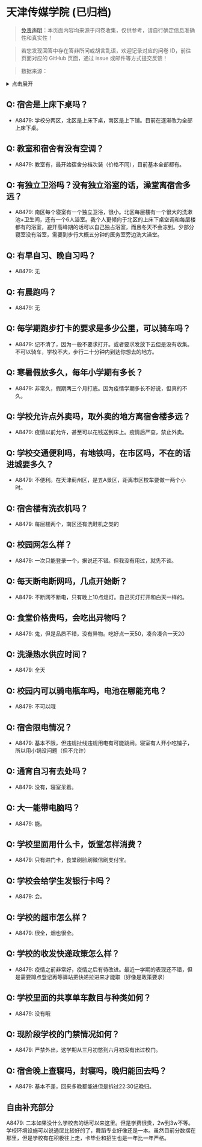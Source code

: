 # 天津传媒学院 (已归档)

> [免责声明](https://colleges.chat/#_3)：本页面内容均来源于问卷收集，仅供参考，请自行确定信息准确性和真实性！

> 若您发现回答中存在答非所问或胡言乱语，欢迎记录对应的问卷 ID，前往页面对应的 GitHub 页面，通过 issue 或邮件等方式提交反馈！

> 数据来源：

<details><summary>点击展开</summary>
<ul>
<li>A8479: 匿名 (2022 年 06 月)</li>
</ul>
</details>

## Q: 宿舍是上床下桌吗？

- A8479: 学校分两区，北区是上床下桌，南区是上下铺。目前在逐渐改为全部上床下桌。

## Q: 教室和宿舍有没有空调？

- A8479: 教室有，最开始宿舍分档次装（价格不同），目前基本全部都有。

## Q: 有独立卫浴吗？没有独立浴室的话，澡堂离宿舍多远？

- A8479: 南区每个寝室有一个独立卫浴，很小。北区每层楼有一个很大的洗漱池+卫生间，还有一个6人浴室。我个人更倾向于北区的上床下桌空调和每层楼都有的浴室，避开高峰期的话可以自己独占浴室，而且冬天不会冻到。少部分寝室没有浴室，需要到步行大概五分钟的医务室旁边洗大澡堂。

## Q: 有早自习、晚自习吗？

- A8479: 无

## Q: 有晨跑吗？

- A8479: 无

## Q: 每学期跑步打卡的要求是多少公里，可以骑车吗？

- A8479: 记不清了，因为一般不要求打开。或者要求发放下去但是没有收集。不可以骑车，学校不大，步行二十分钟内到达你想去的地方。

## Q: 寒暑假放多久，每年小学期有多长？

- A8479: 非常久，假期两三个月打底。因为疫情学期多长不好说，但真的不久。

## Q: 学校允许点外卖吗，取外卖的地方离宿舍楼多远？

- A8479: 疫情以前允许，甚至可以花钱送到床上。疫情后严查，禁止外卖。

## Q: 学校交通便利吗，有地铁吗，在市区吗，不在的话进城要多久？

- A8479: 不便利。在天津蓟州区，是五A景区，距离市区校车要做一两个小时。

## Q: 宿舍楼有洗衣机吗？

- A8479: 每层楼两个，南区还有洗鞋机之类的

## Q: 校园网怎么样？

- A8479: 一次只能登录一个，据说还不错。但我没有用过，就先不谈。

## Q: 每天断电断网吗，几点开始断？

- A8479: 不断网不断电，只有晚上10点熄灯。自己买灯打开和白天一样的。

## Q: 食堂价格贵吗，会吃出异物吗？

- A8479: 鬼，但是品质不错，没有异物。吃好点一天50，凑合凑合一天20

## Q: 洗澡热水供应时间？

- A8479: 全天

## Q: 校园内可以骑电瓶车吗，电池在哪能充电？

- A8479: 不可以哦

## Q: 宿舍限电情况？

- A8479: 基本不限，但违规扯线违规用电有可能跳闸。寝室有人开小吃铺子，所以用小锅没问题（但不允许）

## Q: 通宵自习有去处吗？

- A8479: 没有，寝室呆着。

## Q: 大一能带电脑吗？

- A8479: 能。

## Q: 学校里面用什么卡，饭堂怎样消费？

- A8479: 只有进门卡，食堂刷脸刷微信刷支付宝。

## Q: 学校会给学生发银行卡吗？

- A8479: 会。

## Q: 学校的超市怎么样？

- A8479: 很全，烟也很全。

## Q: 学校的收发快递政策怎么样？

- A8479: 疫情之前非常好，疫情之后有待改进。最近一学期的表现还不错，但是需要蹲点登记再等驿站把快递拉进来才能取（好像是政策要求）

## Q: 学校里面的共享单车数目与种类如何？

- A8479: 没有哦

## Q: 现阶段学校的门禁情况如何？

- A8479: 严禁外出，这学期从三月初憋到六月初没有出过校门。

## Q: 宿舍晚上查寝吗，封寝吗，晚归能回去吗？

- A8479: 基本不差，回来多晚都能进但是拆过22:30记晚归。

## 自由补充部分

A8479: 二本如果没什么学校去的话可以来这里。但是学费很贵，2w到3w不等。学校环境设施可以说通层比较好的了，舞蹈专业好像还是一本。虽然目前分数摆在那里，但是学校有在积极往上走，卡毕业和招生也是一年比一年严格。